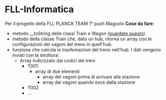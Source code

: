 # FLL-Informatica

Per il progetto della FLL PLANCK TEAM
1° push Maguolo
<b>Cose da fare: </b>
<ul>
    <li>metodo __toString delle classi Train e Wagon (<a href="https://devdojo.com/devdojo/php-to-string-equivalent">guardate questo</a>).</li>
    <li>metodo della classe Train che, dato un hub, ritorna un array con le configurazioni dei vagoni del treno in quell'hub.</li>
    <li>funzione che calcola le trasfomazioni del treno nell'hub. I dati vengono inviati con la struttura:
        <ul>
            <li>Array indicizzato dai codici dei treni
                <ul>
                    <li>T001:
                        <ul>
                            <li>array di due elementi
                                <ul>
                                    <li>array dei vagoni prima di arrivare alla stazione</li>
                                    <li>array dei vagoni quando esce dalla stazione</li>
                                </ul>
                            </li>
                        </ul>
                    </li>
                    <li>T002</li>
                    <li>...</li>
                </ul>
            </li>
        </ul>
    </li>
</ul>
